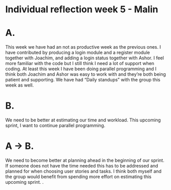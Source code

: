 ﻿# Individual reflection week 5 - Malin


# A. 
This week we have had an not as productive week as the previous ones. I have contributed by producing a login module and a register module together with Joachim, and adding a login status together with  Ashor. I feel more familiar with the code but I still think I need a lot of support when coding. At least this week I have been doing parallel programming and I think both Joachim and Ashor was easy to work with and they’re both being patient and supporting. We have had “Daily standups” with the group this week as well.


# B.
We need to be better at estimating our time and workload. This upcoming sprint, I want to continue parallel programming. 


# A → B.
We need to become better at planning ahead in the beginning of our sprint. If someone does not have the time needed this has to be addressed and planned for when choosing user stories and tasks. I think both myself and the group would benefit from spending more effort on estimating this upcoming sprint.
.